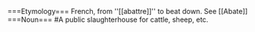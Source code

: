 ===Etymology===
French, from ''[[abattre]]'' to beat down. See [[Abate]] 
===Noun===
#A public slaughterhouse for cattle, sheep, etc.